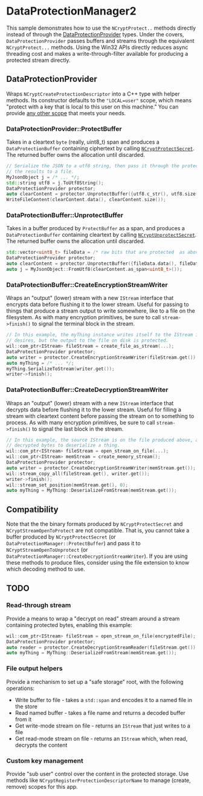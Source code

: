 # DataProtectionManager2

This sample demonstrates how to use the `NCryptProtect..` methods directly instead of through the
[DataProtectionProvider](https://learn.microsoft.com/uwp/api/windows.security.cryptography.dataprotection.dataprotectionprovider?view=winrt-22621)
types. Under the covers, `DataProtectionProvider` passes buffers and streams through the equivalent
`NCryptProtect...` methods.  Using the Win32 APIs directly reduces async threading cost and makes
a write-through-filter available for producing a protected stream directly.

## DataProtectionProvider

Wraps `NCryptCreateProtectionDescriptor` into a C++ type with helper methods. Its constructor
defaults to the `"LOCAL=user"` scope, which means "protect with a key that is local to this
user on this machine." You can provide [any other scope](https://learn.microsoft.com/windows/win32/api/ncryptprotect/nf-ncryptprotect-ncryptcreateprotectiondescriptor)
that meets your needs.

### DataProtectionProvider::ProtectBuffer

Takes in a cleartext `byte` (really, uint8_t) span and produces a `DataProtectionBuffer` containing
ciphertext by calling [`NCryptProtectSecret`](https://learn.microsoft.com/windows/win32/api/ncryptprotect/nf-ncryptprotect-ncryptprotectsecret).
The returned buffer owns the allocation until discarded.

```c++
// Serialize the JSON to a utf8 string, then pass it through the protector, and write
// the results to a file.
MyJsonObject j = /* ... */;
std::string utf8 = j.ToUtf8String();
DataProtectionProvider protector;
auto clearContent = protector.UnprotectBuffer({utf8.c_str(), utf8.size()});
WriteFileContent(clearContent.data(), clearContent.size());
```

### DataProtectionBuffer::UnprotectBuffer

Takes in a buffer produced by `ProtectBuffer` as a span, and produces a `DataProtectionBuffer`
containing cleartext by calling [`NCryptUnprotectSecret`](https://learn.microsoft.com/windows/win32/api/ncryptprotect/nf-ncryptprotect-ncryptunprotectsecret).
The returned buffer owns the allocation until discarded.

```c++
std::vector<uint8_t> fileData = /* raw bits that are protected  as above */;
DataProtectionProvider protector;
auto clearContent = protector.UnprotectBuffer({fileData.data(), fileData.size()});
auto j = MyJsonObject::FromUtf8(clearContent.as_span<uint8_t>());
```

### DataProtectionBuffer::CreateEncryptionStreamWriter

Wraps an "output" (lower) stream with a new `IStream` interface that encrypts data before flushing
it to the lower stream. Useful for passing to things that produce a stream output to write somewhere,
like to a file on the filesystem. As with many encryption primitives, be sure to call `stream->finish()`
to signal the terminal block in the stream.

```c++
// In this example, the myThing instance writes itself to the IStream in whatever means it
// desires, but the output to the file on disk is protected.
wil::com_ptr<IStream> fileStream = create_file_as_stream(...);
DataProtectionProvider protector;
auto writer = protector.CreateEncryptionStreamWriter(fileStream.get());
auto myThing = /* ... */;
myThing.SerializeToStream(writer.get());
writer->finish();
```

### DataProtectionBuffer::CreateDecryptionStreamWriter

Wraps an "output" (lower) stream with a new `IStream` interface that decrypts data before flushing it
to the lower stream. Useful for filling a stream with cleartext content before passing the stream
on to something to process. As with many encryption primitives, be sure to call `stream->finish()`
to signal the last block in the stream.

```c++
// In this example, the source IStream is on the file produced above, and we want to get the
// decrypted bytes to deserialize a thing.
wil::com_ptr<IStream> fileStream = open_stream_on_file(...);
wil::com_ptr<IStream> memStream = create_memory_stream();
DataProtectionProvider protector;
auto writer = protector.CreateDecryptionStreamWriter(memStream.get());
wil::stream_copy_all(fileStream.get(), writer.get());
writer->finish();
wil::stream_set_position(memStream.get(), 0);
auto myThing = MyThing::DeserializeFromStream(memStream.get());
```

## Compatibility

Note that the the binary formats produced by `NCryptProtectSecret` and `NCryptStreamOpenToProtect` are
not compatible. That is, you cannot take a buffer produced by `NCryptProtectSecret` (or `DataProtectionManager::ProtectBuffer`)
and pass it to `NCryptStreamOpenToUnprotect` (or `DataProtectionManager::CreateDecryptionStreamWriter`).
If you are using these methods to produce files, consider using the file extension to know which
decoding method to use.

## TODO

### Read-through stream

Provide a means to wrap a "decrypt on read" stream around a stream containing protected bytes, enabling
this example:

```c++
wil::com_ptr<IStream> fileStream = open_stream_on_file(encryptedFile);
DataProtectionProvider protector;
auto reader = protector.CreateDecryptionStreamReader(fileStream.get());
auto myThing = MyThing::DeserializeFromStream(memStream.get());
```

### File output helpers

Provide a mechanism to set up a "safe storage" root, with the following operations:

* Write buffer to file - takes a `std::span` and encodes it to a named file in the store
* Read named buffer - takes a file name and returns a decoded buffer from it
* Get write-mode stream on file - returns an `IStream` that just writes to a file
* Get read-mode stream on file - returns an `IStream` which, when read, decrypts the content

### Custom key management

Provide "sub user" control over the content in the protected storage. Use methods like
`NCryptRegisterProtectionDescriptorName` to manage (create, remove) scopes for this app.